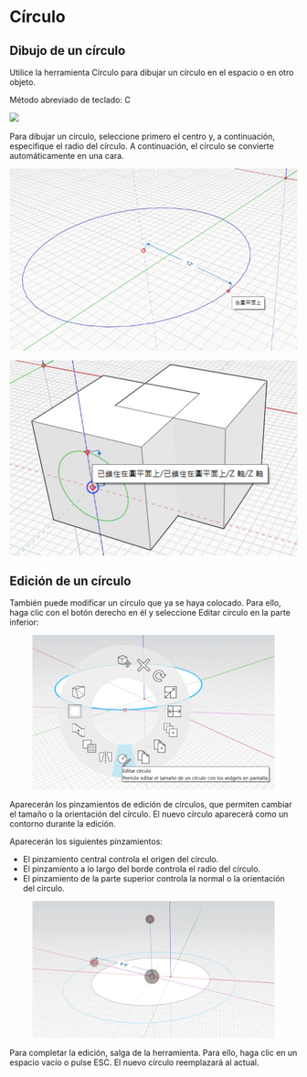 # Círculo

## Dibujo de un círculo

Utilice la herramienta Círculo para dibujar un círculo en el espacio o en otro objeto.

Método abreviado de teclado: C

![](../.gitbook/assets/circle\_toolbar.png)

Para dibujar un círculo, seleccione primero el centro y, a continuación, especifique el radio del círculo. A continuación, el círculo se convierte automáticamente en una cara.

![](../.gitbook/assets/circle1.png)

![](../.gitbook/assets/circle2.png)

## Edición de un círculo

También puede modificar un círculo que ya se haya colocado. Para ello, haga clic con el botón derecho en él y seleccione Editar círculo en la parte inferior:

<figure><img src="../.gitbook/assets/EditCircle1.png" alt=""><figcaption></figcaption></figure>

Aparecerán los pinzamientos de edición de círculos, que permiten cambiar el tamaño o la orientación del círculo. El nuevo círculo aparecerá como un contorno durante la edición.

Aparecerán los siguientes pinzamientos:

* El pinzamiento central controla el origen del círculo.
* El pinzamiento a lo largo del borde controla el radio del círculo.
* El pinzamiento de la parte superior controla la normal o la orientación del círculo.

<figure><img src="../.gitbook/assets/image (2) (2).png" alt=""><figcaption></figcaption></figure>

Para completar la edición, salga de la herramienta. Para ello, haga clic en un espacio vacío o pulse ESC. El nuevo círculo reemplazará al actual.
